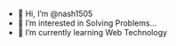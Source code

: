 - 👋 Hi, I’m @nash1505
- 👀 I’m interested in Solving Problems...
- 🌱 I’m currently learning Web Technology


<!---
nash1505/nash1505 is a ✨ special ✨ repository because its `README.md` (this file) appears on your GitHub profile.
You can click the Preview link to take a look at your changes.
--->
